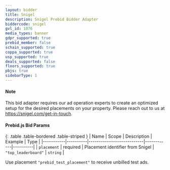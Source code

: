 ```yaml
---
layout: bidder
title: Snigel
description: Snigel Prebid Bidder Adapter
biddercode: snigel
gvl_id: 1076
media_types: banner
gdpr_supported: true
prebid_member: false
schain_supported: true
coppa_supported: true
usp_supported: true
deals_supported: false
floors_supported: true
pbjs: true
sidebarType: 1
---
```


#### Note

This bid adapter requires our ad operation experts to create an optimized setup for the desired placements on your property.
Please reach out to us at <https://snigel.com/get-in-touch>.

#### Prebid.js Bid Params

{: .table .table-bordered .table-striped }
| Name      | Scope    | Description               | Example    | Type     |
|-----------|----------|---------------------------|------------|----------|
| `placement`    | required | Placement identifier from Snigel | `"top_leaderboard"` | `string` |

Use placement `"prebid_test_placement"` to receive unbilled test ads.

